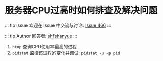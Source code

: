 # 服务器CPU过高时如何排查及解决问题



::: tip Issue 
 欢迎在 Issue 中交流与讨论: [Issue 466](https://github.com/shfshanyue/Daily-Question/issues/466) 
:::

::: tip Author 
回答者: [shfshanyue](https://github.com/shfshanyue) 
:::

1. `htop` 查询CPU使用率最高的进程
2. `pidstat` 监控该进程的变化并调试: `pidstat -u -p pid`

